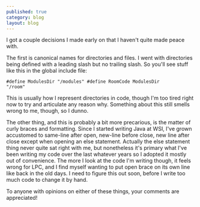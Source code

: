 ```yaml
---
published: true
category: blog
layout: blog
---
```


I got a couple decisions I made early on that I haven't quite made peace with.

The first is canonical names for directories and files. I went with directories being defined with a leading slash but no trailing slash. So you'll see stuff like this in the global include file:

<code><pre>&num;define ModulesDir  "/modules"
&num;define RoomCode    ModulesDir "/room"
</pre></code>

This is usually how I represent directories in code, though I'm too tired right now to try and articulate any reason why. Something about this still smells wrong to me, though, so I dunno.

The other thing, and this is probably a bit more precarious, is the matter of curly braces and formatting. Since I started writing Java at WSI, I've grown accustomed to same-line after open, new-line before close, new line after close except when opening an else statement. Actually the else statement thing never quite sat right with me, but nonetheless it's primary what I've been writing my code over the last whatever years so I adopted it mostly out of convenience. The more I look at the code I'm writing though, it feels wrong for LPC, and I find myself wanting to put open brace on its own line like back in the old days. I need to figure this out soon, before I write too much code to change it by hand.

To anyone with opinions on either of these things, your comments are appreciated!
